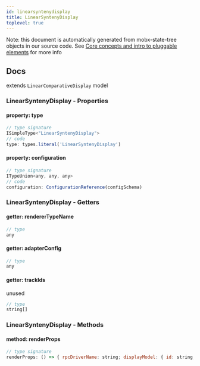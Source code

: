 ```yaml
---
id: linearsyntenydisplay
title: LinearSyntenyDisplay
toplevel: true
---
```


Note: this document is automatically generated from mobx-state-tree objects in
our source code. See
[Core concepts and intro to pluggable elements](/docs/developer_guide/) for more
info

## Docs

extends `LinearComparativeDisplay` model

### LinearSyntenyDisplay - Properties

#### property: type

```js
// type signature
ISimpleType<"LinearSyntenyDisplay">
// code
type: types.literal('LinearSyntenyDisplay')
```

#### property: configuration

```js
// type signature
ITypeUnion<any, any, any>
// code
configuration: ConfigurationReference(configSchema)
```

### LinearSyntenyDisplay - Getters

#### getter: rendererTypeName

```js
// type
any
```

#### getter: adapterConfig

```js
// type
any
```

#### getter: trackIds

unused

```js
// type
string[]
```

### LinearSyntenyDisplay - Methods

#### method: renderProps

```js
// type signature
renderProps: () => { rpcDriverName: string; displayModel: { id: string; type: never; rpcDriverName: string; configuration: any; height: number; } & NonEmptyObject & { rendererTypeName: string; error: unknown; } & ... 6 more ... & IStateTreeNode<...>; config: any; width: number; height: number; }
```
